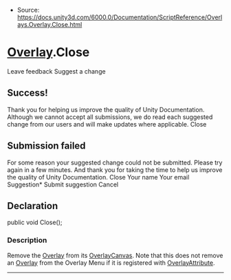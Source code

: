 * Source: https://docs.unity3d.com/6000.0/Documentation/ScriptReference/Overlays.Overlay.Close.html

#  [Overlay](https://docs.unity3d.com/6000.0/Documentation/ScriptReference/Overlays.Overlay.html).Close
Leave feedback
Suggest a change
## Success!
Thank you for helping us improve the quality of Unity Documentation. Although we cannot accept all submissions, we do read each suggested change from our users and will make updates where applicable.
Close
## Submission failed
For some reason your suggested change could not be submitted. Please <a>try again</a> in a few minutes. And thank you for taking the time to help us improve the quality of Unity Documentation.
Close
Your name Your email Suggestion* Submit suggestion
Cancel
## Declaration
public void Close(); 
### Description
Remove the [Overlay](https://docs.unity3d.com/6000.0/Documentation/ScriptReference/Overlays.Overlay.html) from its [OverlayCanvas](https://docs.unity3d.com/6000.0/Documentation/ScriptReference/Overlays.OverlayCanvas.html).
Note that this does not remove an [Overlay](https://docs.unity3d.com/6000.0/Documentation/ScriptReference/Overlays.Overlay.html) from the Overlay Menu if it is registered with [OverlayAttribute](https://docs.unity3d.com/6000.0/Documentation/ScriptReference/Overlays.OverlayAttribute.html).
* * *
